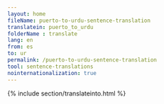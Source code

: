 ```yaml
---
layout: home
fileName: puerto-to-urdu-sentence-translation
translatein: puerto_to_urdu
folderName : translate
lang: en
from: es
to: ur
permalink: /puerto-to-urdu-sentence-translation
tool: sentence-translations
nointernationalization: true
---
```

{% include section/translateinto.html %}
